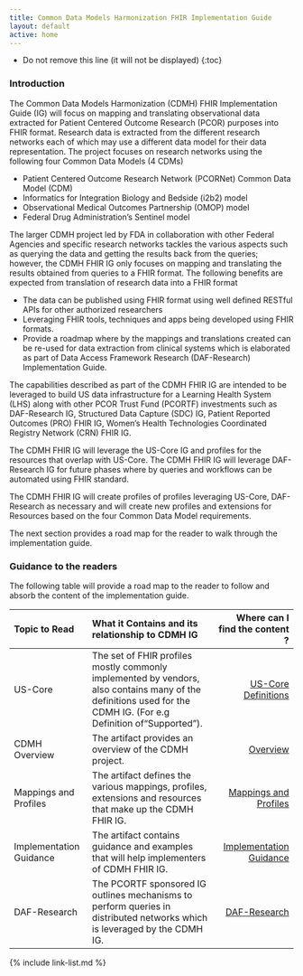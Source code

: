```yaml
---
title: Common Data Models Harmonization FHIR Implementation Guide
layout: default
active: home
---
```




<!-- TOC  the css styling for this is \pages\assets\css\project.css under 'markdown-toc'-->

* Do not remove this line (it will not be displayed)
{:toc}


<!-- end TOC -->



###  Introduction

The Common Data Models Harmonization (CDMH) FHIR Implementation Guide (IG) will focus on mapping and translating observational data extracted for Patient Centered Outcome Research (PCOR) purposes into FHIR format.  Research data is extracted from the different research networks each of which may use a different data model for their data representation. The project focuses on research networks using the following four Common Data Models (4 CDMs) 
* Patient Centered Outcome Research Network (PCORNet) Common Data Model (CDM) 
* Informatics for Integration Biology and Bedside (i2b2) model
* Observational Medical Outcomes Partnership (OMOP) model
* Federal Drug Administration’s Sentinel model

The larger CDMH project led by FDA in collaboration with other Federal Agencies and specific research networks tackles the various aspects such as querying the data and getting the results back from the queries; however, the CDMH FHIR IG only focuses on mapping and translating the results obtained from queries to a FHIR format. The following benefits are expected from translation of research data into a FHIR format
* The data can be published using FHIR format using well defined RESTful APIs for other authorized researchers
* Leveraging FHIR tools, techniques and apps being developed using FHIR formats.
* Provide a roadmap where by the mappings and translations created can be re-used for data extraction from clinical systems which is elaborated as part of Data Access Framework Research (DAF-Research) Implementation Guide. 

The capabilities described as part of the CDMH FHIR IG are intended to be leveraged to build US data infrastructure for a Learning Health System (LHS) along with other PCOR Trust Fund (PCORTF) investments such as DAF-Research IG, Structured Data Capture (SDC) IG, Patient Reported Outcomes (PRO) FHIR IG, Women’s Health Technologies Coordinated Registry Network (CRN) FHIR IG.

The CDMH FHIR IG will leverage the US-Core IG and profiles for the resources that overlap with US-Core. 
The CDMH FHIR IG will leverage DAF-Research IG for future phases where by queries and workflows can be automated using FHIR standard. 

The CDMH FHIR IG will create profiles of profiles leveraging US-Core, DAF-Research as necessary and will create new profiles and extensions for Resources based on the four Common Data Model requirements. 

The next section provides a road map for the reader to walk through the implementation guide.


###  Guidance to the readers

The following table will provide a road map to the reader to follow and absorb the content of the implementation guide.

| Topic to Read  | What it Contains and its relationship to CDMH IG | Where can I find the content ? |
|:---------------|:------------------------------------------------|-------------------------------:|
| US-Core | The set of FHIR profiles mostly commonly implemented by vendors, also contains many of the definitions used for the CDMH IG. (For e.g Definition of“Supported”).|[US-Core Definitions]({{site.data.fhir.uscoreR4}}index.html) |
| CDMH Overview | The artifact provides an overview of the CDMH project.| [Overview](cdmh-overview.html)|
| Mappings and Profiles | The artifact defines the various mappings, profiles, extensions and resources that make up the CDMH FHIR IG.| [Mappings and Profiles](profiles.html)|
| Implementation Guidance | The artifact contains guidance and examples that will help implementers of CDMH FHIR IG.| [Implementation Guidance](guidance.html)|
| DAF-Research | The PCORTF sponsored IG outlines mechanisms to perform queries in distributed networks which is leveraged by the CDMH IG.| [DAF-Research](http://hl7.org/fhir/us/daf-research/)|




<!-- {% raw %}>{% include link-list.md %} {% endraw %}-->

{% include link-list.md %}
